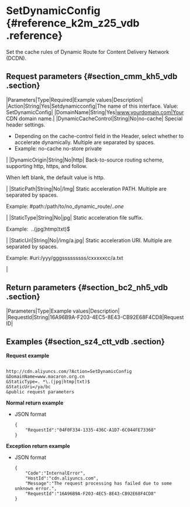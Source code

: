 # SetDynamicConfig {#reference_k2m_z25_vdb .reference}

Set the cache rules of Dynamic Route for Content Delivery Network \(DCDN\).

## Request parameters {#section_cmm_kh5_vdb .section}

|Parameters|Type|Required|Example values|Description|
|Action|String|Yes|Setdynamicconfig|The name of this interface. Value: SetDynamicConfig|
|DomainName|String|Yes|www.yourdomain.com|Your CDN domain name.|
|DynamicCacheControl|String|No|no-cache| Special header settings.

 -   Depending on the cache-control field in the Header, select whether to accelerate dynamically. Multiple are separated by spaces.
-   Example: no-cache no-store private

 |
|DynamicOrigin|String|No|http| Back-to-source routing scheme, supporting http, https, and follow.

 When left blank, the default value is http.

 |
|StaticPath|String|No|/Img| Static acceleration PATH. Multiple are separated by spaces.

 Example: \#path:/path/to/no\_dynamic\_route/.*.one*

 |
|StaticType|String|No|jpg| Static acceleration file suffix.

 Example:  ..\(jpg¦htmp¦txt\)$

 |
|StaticUri|String|No|/img/a.jpg| Static acceleration URI. Multiple are separated by spaces.

 Example: \#uri:/yyy/gggsssssssss/cxxxxxcc/a.txt

 |

## Return parameters {#section_bc2_nh5_vdb .section}

|Parameters|Type|Example values|Description|
|RequestId|String|16A96B9A-F203-4EC5-8E43-CB92E68F4CD8|Request ID|

## Examples {#section_sz4_ctt_vdb .section}

**Request example**

```

http://cdn.aliyuncs.com/?Action=SetDynamicConfig
&DomainName=www.macaron.org.cn
&StaticType=. *\.(jpg|htmp|txt)$
&StaticUri=/ya/bc
&public request parameters
```

**Normal return example**

-   JSON format

    ```
    {
        "RequestId":"04F0F334-1335-436C-A1D7-6C044FE73368"
    }
    ```


**Exception return example**

-   JSON format

    ```
    {
        "Code":"InternalError",
        "HostId":"cdn.aliyuncs.com",
        "Message":"The request processing has failed due to some unknown error.",
        "RequestId":"16A96B9A-F203-4EC5-8E43-CB92E68F4CD8"
    }
    ```


